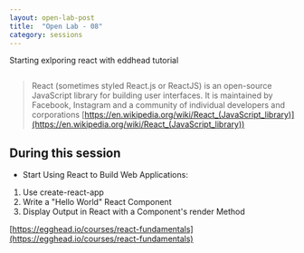 ```yaml
---
layout: open-lab-post
title:  "Open Lab - 08"
category: sessions
---
```


Starting exlporing react with eddhead tutorial

<span class="image right"><img src="/src/assets/images/128px-Mad_scientist_transparent_background.svg.png" alt=""></span>

> React (sometimes styled React.js or ReactJS) is an open-source JavaScript library for building user interfaces.
It is maintained by Facebook, Instagram and a community of individual developers and corporations
[https://en.wikipedia.org/wiki/React_(JavaScript_library)](https://en.wikipedia.org/wiki/React_(JavaScript_library))

## During this session
* Start Using React to Build Web Applications:

1. Use create-react-app 
2. Write a "Hello World" React Component
3. Display Output in React with a Component's render Method

[https://egghead.io/courses/react-fundamentals](https://egghead.io/courses/react-fundamentals)
